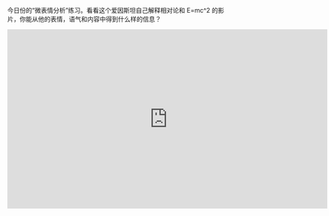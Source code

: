 今日份的“微表情分析”练习。看看这个爱因斯坦自己解释相对论和 E=mc^2 的影片，你能从他的表情，语气和内容中得到什么样的信息？

<div id="youtube2-aNuuYKieHRY" class="youtube-wrap" data-attrs="{&quot;videoId&quot;:&quot;aNuuYKieHRY&quot;,&quot;startTime&quot;:null,&quot;endTime&quot;:null}">

<div class="youtube-inner"><iframe src="https://www.youtube-nocookie.com/embed/aNuuYKieHRY?rel=0&amp;autoplay=0&amp;showinfo=0&amp;enablejsapi=0" frameborder="0" loading="lazy" gesture="media" allow="autoplay; fullscreen" allowautoplay="true" allowfullscreen="true" width="728" height="409"></iframe></div>

</div>
